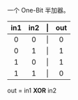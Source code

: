 一个 One-Bit 半加器。

| in1 | in2 | \|  | out |
| :-: | :-: | :-: | :-: |
|  0  |  0  | \|  |  0  |
|  0  |  1  | \|  |  1  |
|  1  |  0  | \|  |  1  |
|  1  |  1  | \|  |  0  |

out = in1 **XOR** in2